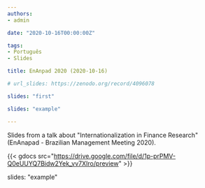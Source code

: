 ```yaml
---
authors:
- admin

date: "2020-10-16T00:00:00Z"

tags: 
- Português
- Slides

title: EnAnpad 2020 (2020-10-16)

# url_slides: https://zenodo.org/record/4096078

slides: "first"

slides: "example"

---
```


Slides from a talk about "Internationalization in Finance Research" (EnAnapad - Brazilian Management Meeting 2020). 


{{< gdocs src="https://drive.google.com/file/d/1p-prPMV-Q0eUUYQ7Bidw2Yek_vv7XIro/preview" >}}


slides: "example"


